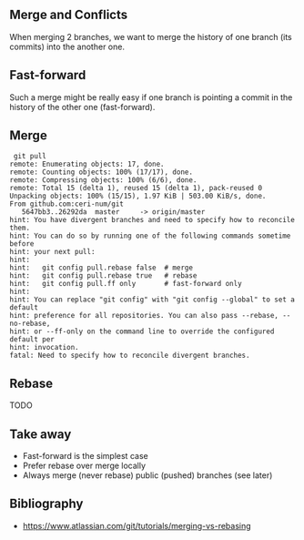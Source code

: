 ## Merge and Conflicts

When merging 2 branches, we want to merge the history of one branch (its commits) into the another one.

## Fast-forward

Such a merge might be really easy if one branch is pointing a commit in the history of the other one (fast-forward).


## Merge

```
 git pull
remote: Enumerating objects: 17, done.
remote: Counting objects: 100% (17/17), done.
remote: Compressing objects: 100% (6/6), done.
remote: Total 15 (delta 1), reused 15 (delta 1), pack-reused 0
Unpacking objects: 100% (15/15), 1.97 KiB | 503.00 KiB/s, done.
From github.com:ceri-num/git
   5647bb3..26292da  master     -> origin/master
hint: You have divergent branches and need to specify how to reconcile them.
hint: You can do so by running one of the following commands sometime before
hint: your next pull:
hint:
hint:   git config pull.rebase false  # merge
hint:   git config pull.rebase true   # rebase
hint:   git config pull.ff only       # fast-forward only
hint:
hint: You can replace "git config" with "git config --global" to set a default
hint: preference for all repositories. You can also pass --rebase, --no-rebase,
hint: or --ff-only on the command line to override the configured default per
hint: invocation.
fatal: Need to specify how to reconcile divergent branches.
```

## Rebase

TODO

## Take away

- Fast-forward is the simplest case
- Prefer rebase over merge locally
- Always merge (never rebase) public (pushed) branches (see later)

## Bibliography

- <https://www.atlassian.com/git/tutorials/merging-vs-rebasing>

